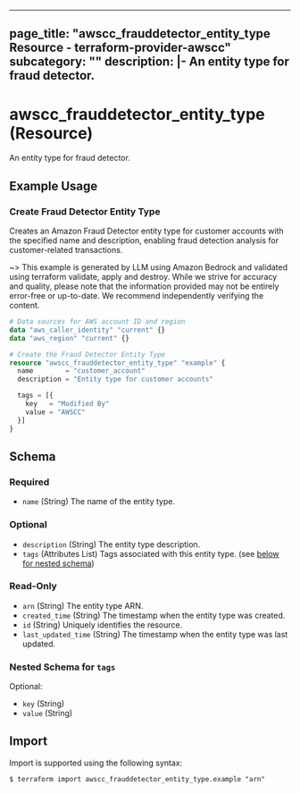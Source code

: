 
---
page_title: "awscc_frauddetector_entity_type Resource - terraform-provider-awscc"
subcategory: ""
description: |-
  An entity type for fraud detector.
---

# awscc_frauddetector_entity_type (Resource)

An entity type for fraud detector.

## Example Usage

### Create Fraud Detector Entity Type

Creates an Amazon Fraud Detector entity type for customer accounts with the specified name and description, enabling fraud detection analysis for customer-related transactions.

~> This example is generated by LLM using Amazon Bedrock and validated using terraform validate, apply and destroy. While we strive for accuracy and quality, please note that the information provided may not be entirely error-free or up-to-date. We recommend independently verifying the content.

```terraform
# Data sources for AWS account ID and region
data "aws_caller_identity" "current" {}
data "aws_region" "current" {}

# Create the Fraud Detector Entity Type
resource "awscc_frauddetector_entity_type" "example" {
  name        = "customer_account"
  description = "Entity type for customer accounts"

  tags = [{
    key   = "Modified By"
    value = "AWSCC"
  }]
}
```

<!-- schema generated by tfplugindocs -->
## Schema

### Required

- `name` (String) The name of the entity type.

### Optional

- `description` (String) The entity type description.
- `tags` (Attributes List) Tags associated with this entity type. (see [below for nested schema](#nestedatt--tags))

### Read-Only

- `arn` (String) The entity type ARN.
- `created_time` (String) The timestamp when the entity type was created.
- `id` (String) Uniquely identifies the resource.
- `last_updated_time` (String) The timestamp when the entity type was last updated.

<a id="nestedatt--tags"></a>
### Nested Schema for `tags`

Optional:

- `key` (String)
- `value` (String)

## Import

Import is supported using the following syntax:

```shell
$ terraform import awscc_frauddetector_entity_type.example "arn"
```
